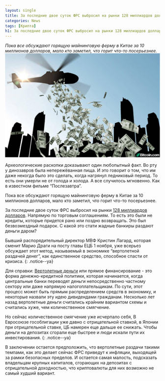```yaml
---
layout: single
title: За последние двое суток ФРС выбросил на рынки 128 миллиардов долларов
categories: News
tags: [Крипта]
h1: За последние двое суток ФРС выбросил на рынки 128 миллиардов долларов
---
```

*Пока все обсуждают горящую майнинговую ферму в Китае за 10 миллионов долларов, мало кто заметил, что горит что-то посерьезнее.*
![btc](/assets/images/news/btc11.jpg)


Археологические раскопки доказывают один любопытный факт. Во рту у динозавров была непережёванная пища. И это говорит о том, что им даже некогда было это сделать, когда нагрянул ледниковый период. То есть они умерли не от голода и холода. А все случилось мгновенно. Как в известном фильме “Послезавтра”.

Пока все обсуждают горящую майнинговую ферму в Китае за 10 миллионов долларов, мало кто заметил, что горит что-то посерьезнее.

За последние двое суток ФРС выбросил на рынки [128 миллиардов долларов](https://news.bitcoin.com/central-banks-in-panic-mode-extreme-tactics-like-helicopter-money-discussed/). Напрямую по торговым соглашениям. То есть это были не кредиты, которые придется рано или поздно возвращать. Это был безвозмездный подарок. С какой это стати жадные банкиры раздают деньги даром?

Бывший распорядительный директор МВФ Кристин Лагард, которая сменит Марио Драги на посту главы ЕЦБ 1 ноября, уже всерьез обсуждает этот метод, называемый в экономике “вертолетной раздачей денег”, как единственное средство, способное спасти от кризиса.
{: .notice--ya}

Для справки: [Вертолетные деньги](https://youtu.be/8BXInn-pgsg)  или прямое финансирование - это форма денежно-кредитной политики, которая начинается, когда центральные банки переводят деньги непосредственно частному сектору или даже напрямую налогоплательщикам. По сути, этот процесс может быть прямым распределением средств в экономику, и некоторые назвали эту идею дивидендами гражданам. Несколько лет назад вертолетные деньги считались крайним вариантом схемы и считались хуже, чем количественное смягчение.

Но сейчас количественное смягчение уже исчерпало себя, В Евросоюзе гособлигации уже давно с отрицательной ставкой, в Японии при отрицательной ставке, ЦБ намерен еще дальше ее снижать. Чтобы деньги на депозитах сгорали еще быстрее и люди искали пути их инвестирования. 
{: .notice--ya}

В заключении остается предположить, что вертолетные раздачи такими темпами, как это делает сейчас ФРС приведут к инфляции, выходящей за рамки безопасных пределов. И остается самая малость, подсказать владельцам крупных капиталов, сгорающих на депозитах с отрицательной доходностью, что криптовалюты для них возможно не самый худший вариант.

